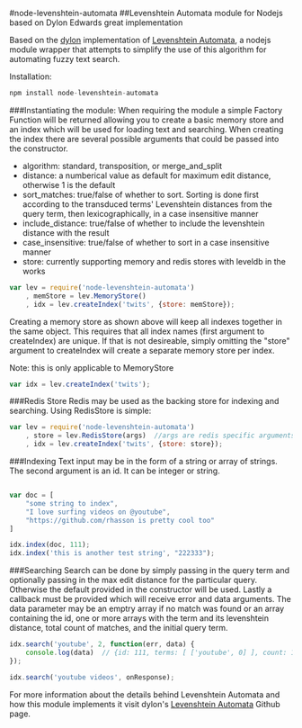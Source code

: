 #node-levenshtein-automata
##Levenshtein Automata module for Nodejs based on Dylon Edwards great implementation

Based on the [dylon](https://github.com/dylon) implementation of [Levenshtein Automata](https://github.com/dylon/levenshtein_automata), a nodejs module wrapper that attempts to simplify the use of this algorithm for automating fuzzy text search.

Installation:

```javascript
npm install node-levenshtein-automata
```

###Instantiating the module:
When requiring the module a simple Factory Function will be returned allowing you to create
a basic memory store and an index which will be used for loading text and searching.
When creating the index there are several possible arguments that could be passed into the constructor.

- algorithm: standard, transposition, or merge_and_split
- distance: a numberical value as default for maximum edit distance, otherwise 1 is the default
- sort_matches: true/false of whether to sort.  Sorting is done first according to the transduced terms' Levenshtein distances from the query term, then lexicographically, in a case insensitive manner
- include_distance: true/false of whether to include the levenshtein distance with the result
- case_insensitive: true/false of whether to sort in a case insensitive manner 
- store: currently supporting memory and redis stores with leveldb in the works

```javascript
var lev = require('node-levenshtein-automata')
	, memStore = lev.MemoryStore()
	, idx = lev.createIndex('twits', {store: memStore});
```
Creating a memory store as shown above will keep all indexes together in the same object.
This requires that all index names (first argument to createIndex) are unique.
If that is not desireable, simply omitting the "store" argument to createIndex will create
a separate memory store per index.

Note: this is only applicable to MemoryStore

```javascript
var idx = lev.createIndex('twits');
```

###Redis Store
Redis may be used as the backing store for indexing and searching.  Using RedisStore is simple:

```javascript
var lev = require('node-levenshtein-automata')
	, store = lev.RedisStore(args)  //args are redis specific arguments
	, idx = lev.createIndex('twits', {store: store});
```

###Indexing
Text input may be in the form of a string or array of strings.  The second argument is an id.  It can be integer or string.

```javascript

var doc = [
	"some string to index",
	"I love surfing videos on @youtube",
	"https://github.com/rhasson is pretty cool too"
]

idx.index(doc, 111);
idx.index('this is another test string', "222333");
```

###Searching
Search can be done by simply passing in the query term and optionally passing in the max edit distance for the particular query.  Otherwise the default provided in the constructor will be used.  Lastly a callback must be provided which will receive error and data arguments.
The data parameter may be an emptry array if no match was found or an array containing the id, one or more arrays with the term and its levenshtein distance, total count of matches, and the initial query term.

```javascript
idx.search('youtube', 2, function(err, data) {
	console.log(data)  // {id: 111, terms: [ ['youtube', 0] ], count: 1, query: 'youtube'}
});

idx.search('youtube videos', onResponse);
```

For more information about the details behind Levenshtein Automata and how this module implements it visit dylon's [Levenshtein Automata](https://github.com/dylon/levenshtein_automata) Github page.